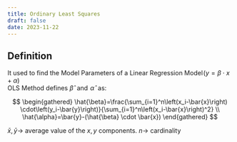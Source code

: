 ```yaml
---
title: Ordinary Least Squares
draft: false
date: 2023-11-22
---
```


## Definition
It used to find the Model Parameters of a Linear Regression Model $(y= \beta \cdot x+\alpha)$   
OLS Method defines $\hat \beta$  and  $\hat \alpha$  as:

$$
\begin{gathered}
\hat{\beta}=\frac{\sum_{i=1}^n\left(x_i-\bar{x}\right) \cdot\left(y_i-\bar{y}\right)}{\sum_{i=1}^n\left(x_i-\bar{x}\right)^2} \\
\hat{\alpha}=\bar{y}-(\hat{\beta} \cdot \bar{x})
\end{gathered}
$$

$\bar{x}, \bar{y} \rightarrow$ average value of the $x, y$ components. $n \rightarrow$ cardinality


